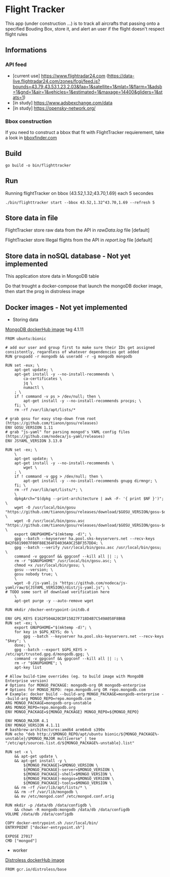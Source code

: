 # Flight Tracker

This app (under construction ...) is to track all aircrafts that passing onto a specified Bouding Box, store it, and alert an user if the flight doesn't respect flight rules

## Informations
### API feed

- [current use] https://www.flightradar24.com (https://data-live.flightradar24.com/zones/fcgi/feed.js?bounds=43.79,43.53,1.23,2.03&faa=1&satellite=1&mlat=1&flarm=1&adsb=1&gnd=1&air=1&vehicles=1&estimated=1&maxage=14400&gliders=1&stats=1)
- [in study] https://www.adsbexchange.com/data
- [in study] https://opensky-network.org/

### Bbox construction
If you need to construct a bbox that fit with FlightTracker requierement, take a look in [bboxfinder.com](http://bboxfinder.com)

## Build
```
go build -o bin/flighttracker
```

## Run
Running flightTracker on bbox (43.52,1.32;43.70,1.69) each 5 secondes
```
./bin/flighttracker start --bbox 43.52,1.32^43.70,1.69 --refresh 5
```

## Store data in file
FlightTracker store raw data from the API in *rawData.log* file [default]

FlightTracker store Illegal flights from the API in *report.log* file [default]

## Store data in noSQL database - Not yet implemented

This application store data in MongoDB table

Do that trought a docker-compose that launch the mongoDB docker image, then start the prog in distroless image

## Docker images - Not yet implemented

- Storing data
  
[MongoDB dockerHub image](https://hub.docker.com/_/mongo) tag 4.1.11
```
FROM ubuntu:bionic

# add our user and group first to make sure their IDs get assigned consistently, regardless of whatever dependencies get added
RUN groupadd -r mongodb && useradd -r -g mongodb mongodb

RUN set -eux; \
	apt-get update; \
	apt-get install -y --no-install-recommends \
		ca-certificates \
		jq \
		numactl \
	; \
	if ! command -v ps > /dev/null; then \
		apt-get install -y --no-install-recommends procps; \
	fi; \
	rm -rf /var/lib/apt/lists/*

# grab gosu for easy step-down from root (https://github.com/tianon/gosu/releases)
ENV GOSU_VERSION 1.11
# grab "js-yaml" for parsing mongod's YAML config files (https://github.com/nodeca/js-yaml/releases)
ENV JSYAML_VERSION 3.13.0

RUN set -ex; \
	\
	apt-get update; \
	apt-get install -y --no-install-recommends \
		wget \
	; \
	if ! command -v gpg > /dev/null; then \
		apt-get install -y --no-install-recommends gnupg dirmngr; \
	fi; \
	rm -rf /var/lib/apt/lists/*; \
	\
	dpkgArch="$(dpkg --print-architecture | awk -F- '{ print $NF }')"; \
	wget -O /usr/local/bin/gosu "https://github.com/tianon/gosu/releases/download/$GOSU_VERSION/gosu-$dpkgArch"; \
	wget -O /usr/local/bin/gosu.asc "https://github.com/tianon/gosu/releases/download/$GOSU_VERSION/gosu-$dpkgArch.asc"; \
	export GNUPGHOME="$(mktemp -d)"; \
	gpg --batch --keyserver ha.pool.sks-keyservers.net --recv-keys B42F6819007F00F88E364FD4036A9C25BF357DD4; \
	gpg --batch --verify /usr/local/bin/gosu.asc /usr/local/bin/gosu; \
	command -v gpgconf && gpgconf --kill all || :; \
	rm -r "$GNUPGHOME" /usr/local/bin/gosu.asc; \
	chmod +x /usr/local/bin/gosu; \
	gosu --version; \
	gosu nobody true; \
	\
	wget -O /js-yaml.js "https://github.com/nodeca/js-yaml/raw/${JSYAML_VERSION}/dist/js-yaml.js"; \
# TODO some sort of download verification here
	\
	apt-get purge -y --auto-remove wget

RUN mkdir /docker-entrypoint-initdb.d

ENV GPG_KEYS E162F504A20CDF15827F718D4B7C549A058F8B6B
RUN set -ex; \
	export GNUPGHOME="$(mktemp -d)"; \
	for key in $GPG_KEYS; do \
		gpg --batch --keyserver ha.pool.sks-keyservers.net --recv-keys "$key"; \
	done; \
	gpg --batch --export $GPG_KEYS > /etc/apt/trusted.gpg.d/mongodb.gpg; \
	command -v gpgconf && gpgconf --kill all || :; \
	rm -r "$GNUPGHOME"; \
	apt-key list

# Allow build-time overrides (eg. to build image with MongoDB Enterprise version)
# Options for MONGO_PACKAGE: mongodb-org OR mongodb-enterprise
# Options for MONGO_REPO: repo.mongodb.org OR repo.mongodb.com
# Example: docker build --build-arg MONGO_PACKAGE=mongodb-enterprise --build-arg MONGO_REPO=repo.mongodb.com .
ARG MONGO_PACKAGE=mongodb-org-unstable
ARG MONGO_REPO=repo.mongodb.org
ENV MONGO_PACKAGE=${MONGO_PACKAGE} MONGO_REPO=${MONGO_REPO}

ENV MONGO_MAJOR 4.1
ENV MONGO_VERSION 4.1.11
# bashbrew-architectures:amd64 arm64v8 s390x
RUN echo "deb http://$MONGO_REPO/apt/ubuntu bionic/${MONGO_PACKAGE%-unstable}/$MONGO_MAJOR multiverse" | tee "/etc/apt/sources.list.d/${MONGO_PACKAGE%-unstable}.list"

RUN set -x \
	&& apt-get update \
	&& apt-get install -y \
		${MONGO_PACKAGE}=$MONGO_VERSION \
		${MONGO_PACKAGE}-server=$MONGO_VERSION \
		${MONGO_PACKAGE}-shell=$MONGO_VERSION \
		${MONGO_PACKAGE}-mongos=$MONGO_VERSION \
		${MONGO_PACKAGE}-tools=$MONGO_VERSION \
	&& rm -rf /var/lib/apt/lists/* \
	&& rm -rf /var/lib/mongodb \
	&& mv /etc/mongod.conf /etc/mongod.conf.orig

RUN mkdir -p /data/db /data/configdb \
	&& chown -R mongodb:mongodb /data/db /data/configdb
VOLUME /data/db /data/configdb

COPY docker-entrypoint.sh /usr/local/bin/
ENTRYPOINT ["docker-entrypoint.sh"]

EXPOSE 27017
CMD ["mongod"]
```

- worker

[Distroless dockerHub image](https://hub.docker.com/_/mongo)
```
FROM gcr.io/distroless/base
```




